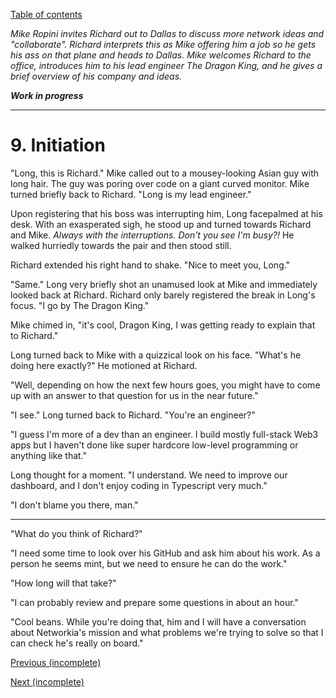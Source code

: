 [Table of contents](./README.md#table-of-contents)

*Mike Ropini invites Richard out to Dallas to discuss more network ideas and "collaborate". Richard interprets this as Mike offering him a job so he gets his ass on that plane and heads to Dallas. Mike welcomes Richard to the office, introduces him to his lead engineer The Dragon King, and he gives a brief overview of his company and ideas.*

***Work in progress***

<hr />

# 9. Initiation

"Long, this is Richard." Mike called out to a mousey-looking Asian guy with long hair. The guy was poring over code on a giant curved monitor. Mike turned briefly back to Richard. "Long is my lead engineer."

Upon registering that his boss was interrupting him, Long facepalmed at his desk. With an exasperated sigh, he stood up and turned towards Richard and Mike. *Always with the interruptions. Don't you see I'm busy?!* He walked hurriedly towards the pair and then stood still.

Richard extended his right hand to shake. "Nice to meet you, Long."

"Same." Long very briefly shot an unamused look at Mike and immediately looked back at Richard. Richard only barely registered the break in Long's focus. "I go by The Dragon King."

Mike chimed in, "it's cool, Dragon King, I was getting ready to explain that to Richard."

Long turned back to Mike with a quizzical look on his face. "What's he doing here exactly?" He motioned at Richard.

"Well, depending on how the next few hours goes, you might have to come up with an answer to that question for us in the near future."

"I see." Long turned back to Richard. "You're an engineer?"

"I guess I'm more of a dev than an engineer. I build mostly full-stack Web3 apps but I haven't done like super hardcore low-level programming or anything like that."

Long thought for a moment. "I understand. We need to improve our dashboard, and I don't enjoy coding in Typescript very much."

"I don't blame you there, man."

<hr />

"What do you think of Richard?"

"I need some time to look over his GitHub and ask him about his work. As a person he seems mint, but we need to ensure he can do the work."

"How long will that take?"

"I can probably review and prepare some questions in about an hour."

"Cool beans. While you're doing that, him and I will have a conversation about Networkia's mission and what problems we're trying to solve so that I can check he's really on board."

[Previous (incomplete)](./8.intrigue.md)

[Next (incomplete)](./10.awakening.md)